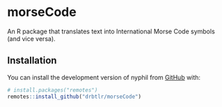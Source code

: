 # morseCode

An R package that translates text into International Morse Code symbols (and vice versa).

## Installation

You can install the development version of nyphil from
[GitHub](https://github.com/) with:

``` r
# install.packages("remotes")
remotes::install_github("drbtlr/morseCode")
```
